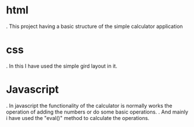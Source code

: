 # html 
  . This project having a basic structure of the simple calculator application
# css
  . In this I have used the simple gird layout in it.
# Javascript
  . In javascript the functionality of the calculator is normally works the operation of adding the numbers or do some basic operations.
  . And mainly i have used the "eval()" method to calculate the operations.
